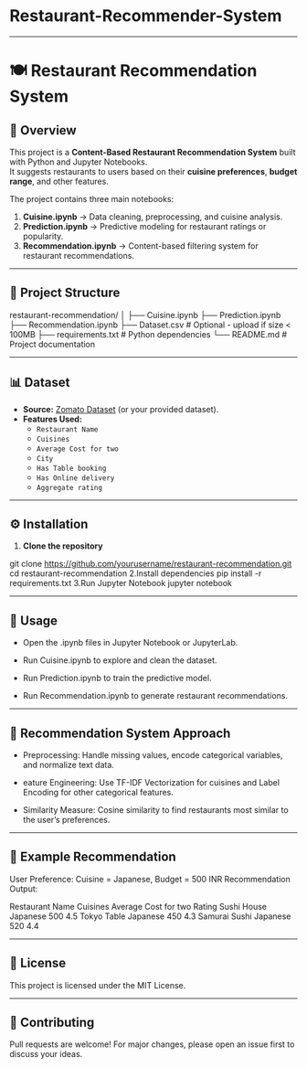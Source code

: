 # Restaurant-Recommender-System
---
# 🍽️ Restaurant Recommendation System

## 📌 Overview
This project is a **Content-Based Restaurant Recommendation System** built with Python and Jupyter Notebooks.  
It suggests restaurants to users based on their **cuisine preferences**, **budget range**, and other features.

The project contains three main notebooks:
1. **Cuisine.ipynb** → Data cleaning, preprocessing, and cuisine analysis.
2. **Prediction.ipynb** → Predictive modeling for restaurant ratings or popularity.
3. **Recommendation.ipynb** → Content-based filtering system for restaurant recommendations.

---

## 📂 Project Structure
restaurant-recommendation/
│
├── Cuisine.ipynb
├── Prediction.ipynb
├── Recommendation.ipynb
├── Dataset.csv # Optional - upload if size < 100MB
├── requirements.txt # Python dependencies
└── README.md # Project documentation

---

## 📊 Dataset
- **Source:** [Zomato Dataset](https://www.kaggle.com/datasets) (or your provided dataset).
- **Features Used:**
  - `Restaurant Name`
  - `Cuisines`
  - `Average Cost for two`
  - `City`
  - `Has Table booking`
  - `Has Online delivery`
  - `Aggregate rating`

---

## ⚙️ Installation
1. **Clone the repository**  

git clone https://github.com/yourusername/restaurant-recommendation.git
cd restaurant-recommendation
2.Install dependencies
pip install -r requirements.txt
3.Run Jupyter Notebook
jupyter notebook

---

## 🚀 Usage
- Open the .ipynb files in Jupyter Notebook or JupyterLab.

- Run Cuisine.ipynb to explore and clean the dataset.

- Run Prediction.ipynb to train the predictive model.

- Run Recommendation.ipynb to generate restaurant recommendations.

---

## 🧠 Recommendation System Approach
- Preprocessing: Handle missing values, encode categorical variables, and normalize text data.

- eature Engineering: Use TF-IDF Vectorization for cuisines and Label Encoding for other categorical features.

- Similarity Measure: Cosine similarity to find restaurants most similar to the user’s preferences.

---

## 📌 Example Recommendation
User Preference: Cuisine = Japanese, Budget = 500 INR
Recommendation Output:

Restaurant Name	Cuisines	Average Cost for two	Rating
Sushi House	Japanese	500	4.5
Tokyo Table	Japanese	450	4.3
Samurai Sushi	Japanese	520	4.4

---

## 📜 License
This project is licensed under the MIT License.

---

## 🤝 Contributing
Pull requests are welcome! For major changes, please open an issue first to discuss your ideas.





